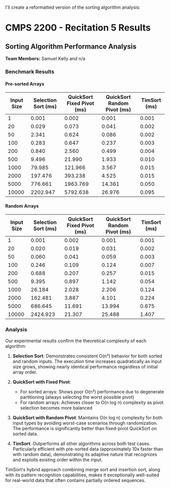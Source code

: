 I'll create a reformatted version of the sorting algorithm analysis:

# CMPS 2200 - Recitation 5 Results

## Sorting Algorithm Performance Analysis

**Team Members:** Samuel Kelly and n/a


### Benchmark Results

#### Pre-sorted Arrays

| Input Size | Selection Sort (ms) | QuickSort Fixed Pivot (ms) | QuickSort Random Pivot (ms) | TimSort (ms) |
|------------|--------------------|-----------------------------|----------------------------|--------------|
| 1          | 0.001              | 0.002                       | 0.001                      | 0.001        |
| 20         | 0.029              | 0.073                       | 0.041                      | 0.002        |
| 50         | 2.341              | 0.624                       | 0.086                      | 0.002        |
| 100        | 0.283              | 0.647                       | 0.237                      | 0.003        |
| 200        | 0.840              | 2.560                       | 0.499                      | 0.004        |
| 500        | 9.496              | 21.990                      | 1.933                      | 0.010        |
| 1000       | 79.985             | 121.966                     | 3.567                      | 0.015        |
| 2000       | 197.476            | 393.238                     | 4.525                      | 0.015        |
| 5000       | 776.661            | 1963.769                    | 14.361                     | 0.050        |
| 10000      | 2202.947           | 5792.638                    | 26.976                     | 0.095        |

#### Random Arrays

| Input Size | Selection Sort (ms) | QuickSort Fixed Pivot (ms) | QuickSort Random Pivot (ms) | TimSort (ms) |
|------------|--------------------|-----------------------------|----------------------------|--------------|
| 1          | 0.001              | 0.002                       | 0.001                      | 0.001        |
| 20         | 0.020              | 0.019                       | 0.031                      | 0.002        |
| 50         | 0.060              | 0.041                       | 0.059                      | 0.003        |
| 100        | 0.246              | 0.109                       | 0.124                      | 0.007        |
| 200        | 0.688              | 0.207                       | 0.257                      | 0.015        |
| 500        | 9.395              | 0.897                       | 1.142                      | 0.054        |
| 1000       | 26.184             | 2.028                       | 2.206                      | 0.124        |
| 2000       | 162.481            | 3.887                       | 4.101                      | 0.224        |
| 5000       | 686.645            | 11.691                      | 13.994                     | 0.675        |
| 10000      | 2424.923           | 21.307                      | 25.488                     | 1.407        |

### Analysis

Our experimental results confirm the theoretical complexity of each algorithm:

1. **Selection Sort**: Demonstrates consistent O(n²) behavior for both sorted and random inputs. The execution time increases quadratically as input size grows, showing nearly identical performance regardless of initial array order.

2. **QuickSort with Fixed Pivot**: 
   - For sorted arrays: Shows poor O(n²) performance due to degenerate partitioning (always selecting the worst possible pivot)
   - For random arrays: Achieves closer to O(n log n) complexity as pivot selection becomes more balanced

3. **QuickSort with Random Pivot**: Maintains O(n log n) complexity for both input types by avoiding worst-case scenarios through randomization. The performance is significantly better than fixed-pivot QuickSort on sorted data.

4. **TimSort**: Outperforms all other algorithms across both test cases. Particularly efficient with pre-sorted data (approximately 10x faster than with random data), demonstrating its adaptive nature that recognizes and exploits existing order within the input.

TimSort's hybrid approach combining merge sort and insertion sort, along with its pattern recognition capabilities, makes it exceptionally well-suited for real-world data that often contains partially ordered sequences.
